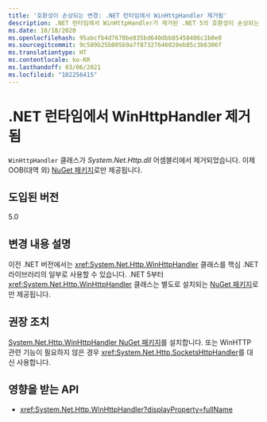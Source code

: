 ```yaml
---
title: '호환성이 손상되는 변경: .NET 런타임에서 WinHttpHandler 제거됨'
description: .NET 런타임에서 WinHttpHandler가 제거된 .NET 5의 호환성이 손상되는 변경에 관해 알아봅니다.
ms.date: 10/18/2020
ms.openlocfilehash: 95abcfb4d7670be035bd640dbb85458406c1b0e0
ms.sourcegitcommit: 9c589b25b005b9a7f87327646020eb85c3b6306f
ms.translationtype: HT
ms.contentlocale: ko-KR
ms.lasthandoff: 03/06/2021
ms.locfileid: "102256415"
---
```

# <a name="winhttphandler-removed-from-net-runtime"></a>.NET 런타임에서 WinHttpHandler 제거됨

`WinHttpHandler` 클래스가 *System.Net.Http.dll* 어셈블리에서 제거되었습니다. 이제 OOB(대역 외) [NuGet 패키지](https://www.nuget.org/packages/System.Net.Http.WinHttpHandler/)로만 제공됩니다.

## <a name="version-introduced"></a>도입된 버전

5.0

## <a name="change-description"></a>변경 내용 설명

이전 .NET 버전에서는 <xref:System.Net.Http.WinHttpHandler> 클래스를 핵심 .NET 라이브러리의 일부로 사용할 수 있습니다. .NET 5부터 <xref:System.Net.Http.WinHttpHandler> 클래스는 별도로 설치되는 [NuGet 패키지](https://www.nuget.org/packages/System.Net.Http.WinHttpHandler/)로만 제공됩니다.

## <a name="recommended-action"></a>권장 조치

[System.Net.Http.WinHttpHandler NuGet 패키지](https://www.nuget.org/packages/System.Net.Http.WinHttpHandler/)를 설치합니다. 또는 WinHTTP 관련 기능이 필요하지 않은 경우 <xref:System.Net.Http.SocketsHttpHandler>를 대신 사용합니다.

## <a name="affected-apis"></a>영향을 받는 API

- <xref:System.Net.Http.WinHttpHandler?displayProperty=fullName>

<!--

### Affected APIs

- `T:System.Net.Http.WinHttpHandler`

### Category

Networking

-->
